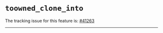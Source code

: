 # `toowned_clone_into`

The tracking issue for this feature is: [#41263]

[#41263]: https://github.com/rust-lang/rust/issues/41263

------------------------
